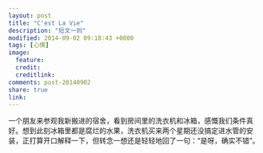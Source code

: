 ```yaml
---
layout: post
title: "C'est La Vie"
description: "短文一则"
modified: 2014-09-02 09:18:43 +0800
tags: [心情]
image:
  feature: 
  credit: 
  creditlink: 
comments: post-20140902
share: true
link: 
---
```


一个朋友来参观我新搬进的宿舍，看到房间里的洗衣机和冰箱，感慨我们条件真好。想到此刻冰箱里都是腐烂的水果，洗衣机买来两个星期还没搞定进水管的安装，正打算开口解释一下，但转念一想还是轻轻地回了一句：“是呀，确实不错”。
